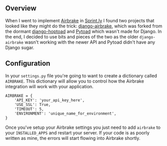 ## Overview

When I went to implement [Airbrake](http://airbrake.io) in [Sprint.ly](http://sprint.ly) I found two projects that looked like they might do the trick: [django-airbrake](https://bitbucket.org/greghball/django-airbrake), which was forked from the dormant [django-hoptoad](https://bitbucket.org/sjl/django-hoptoad/) and [Pytoad](https://github.com/attachmentsme/Pytoad) which wasn't made for Django. In the end, I decided to use bits and pieces of the two as the older `django-airbrake` wasn't working with the newer API and Pytoad didn't have any Django sugar.

## Configuration

In your `settings.py` file you're going to want to create a dictionary called `AIRBRAKE`. This dictionary will allow you to control how the Airbrake integration will work with your application.

    AIRBRAKE = {
        'API_KEY': 'your_api_key_here',
        'USE_SSL': True,
        'TIMEOUT': 5,
        'ENVIRONMENT': 'unique_name_for_environment',
    }


Once you've setup your Airbrake settings you just need to add `airbrake` to your `INSTALLED_APPS` and restart your server. If your code is as poorly written as mine, the errors will start flowing into Airbrake shortly.
